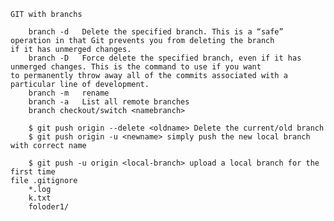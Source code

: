     GIT with branchs

        branch -d   Delete the specified branch. This is a “safe” operation in that Git prevents you from deleting the branch                     if it has unmerged changes.
        branch -D   Force delete the specified branch, even if it has unmerged changes. This is the command to use if you want                    to permanently throw away all of the commits associated with a particular line of development.
        branch -m   rename
        branch -a   List all remote branches
        branch checkout/switch <namebranch>

        $ git push origin --delete <oldname> Delete the current/old branch
        $ git push origin -u <newname> simply push the new local branch with correct name

        $ git push -u origin <local-branch> upload a local branch for the first time
    file .gitignore
        *.log
        k.txt
        foloder1/
